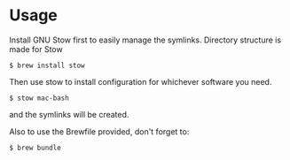 # Usage
Install GNU Stow first to easily manage the symlinks. Directory structure is made for Stow
```shell
$ brew install stow
```
Then use stow to install configuration for whichever software you need.
```shell
$ stow mac-bash
```
and the symlinks will be created.

Also to use the Brewfile provided, don't forget to:
```shell
$ brew bundle
```

